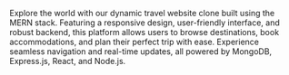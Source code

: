 Explore the world with our dynamic travel website clone built using the MERN stack. Featuring a responsive design, user-friendly interface, and robust backend, this platform allows users to browse destinations, book accommodations, and plan their perfect trip with ease. Experience seamless navigation and real-time updates, all powered by MongoDB, Express.js, React, and Node.js.
